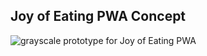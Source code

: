 ## Joy of Eating PWA Concept

![grayscale prototype for Joy of Eating PWA](https://dzwonsemrish7.cloudfront.net/items/1z2c0q3J3q1q072c003D/JOE__iPhone%20X.png)
